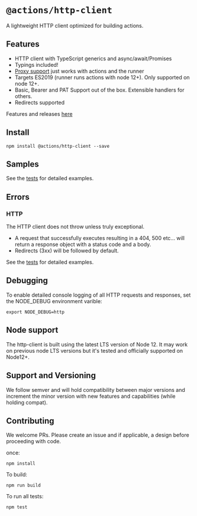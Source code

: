 # `@actions/http-client`

A lightweight HTTP client optimized for building actions.

## Features

- HTTP client with TypeScript generics and async/await/Promises
- Typings included!
- [Proxy support](https://help.github.com/en/actions/automating-your-workflow-with-github-actions/about-self-hosted-runners#using-a-proxy-server-with-self-hosted-runners) just works with actions and the runner
- Targets ES2019 (runner runs actions with node 12+). Only supported on node 12+.
- Basic, Bearer and PAT Support out of the box. Extensible handlers for others.
- Redirects supported

Features and releases [here](./RELEASES.md)

## Install

```
npm install @actions/http-client --save
```

## Samples

See the [tests](./__tests__) for detailed examples.

## Errors

### HTTP

The HTTP client does not throw unless truly exceptional.

- A request that successfully executes resulting in a 404, 500 etc... will return a response object with a status code and a body.
- Redirects (3xx) will be followed by default.

See the [tests](./__tests__) for detailed examples.

## Debugging

To enable detailed console logging of all HTTP requests and responses, set the NODE_DEBUG environment varible:

```shell
export NODE_DEBUG=http
```

## Node support

The http-client is built using the latest LTS version of Node 12. It may work on previous node LTS versions but it's tested and officially supported on Node12+.

## Support and Versioning

We follow semver and will hold compatibility between major versions and increment the minor version with new features and capabilities (while holding compat).

## Contributing

We welcome PRs. Please create an issue and if applicable, a design before proceeding with code.

once:

```
npm install
```

To build:

```
npm run build
```

To run all tests:

```
npm test
```
